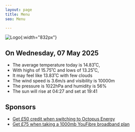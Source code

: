 ```yaml
---
layout: page
title: Menu
seo: Menu

---
```


![Logo](/images/logo.jpg){:width="832px"}

<!-- weather_marker starts -->
## On Wednesday, 07 May 2025

- The average temperature today is 14.83˚C,
- With highs of 15.75˚C and lows of 13.25˚C,
- It may feel like 13.83˚C with few clouds
- The wind speed is 3.6m/s and visibility is 10000m
- The pressure is 1022hPa and humidity is 56%
- The sun will rise at 04:27 and set at 19:41

<!-- weather_marker ends -->

## Sponsors

- [Get £50 credit when switching to Octopus Energy](https://bit.ly/3oD1nnS)
- [Get £75 when taking a 1000mb YouFibre broadband plan](https://aklam.io/91zWhU?)
